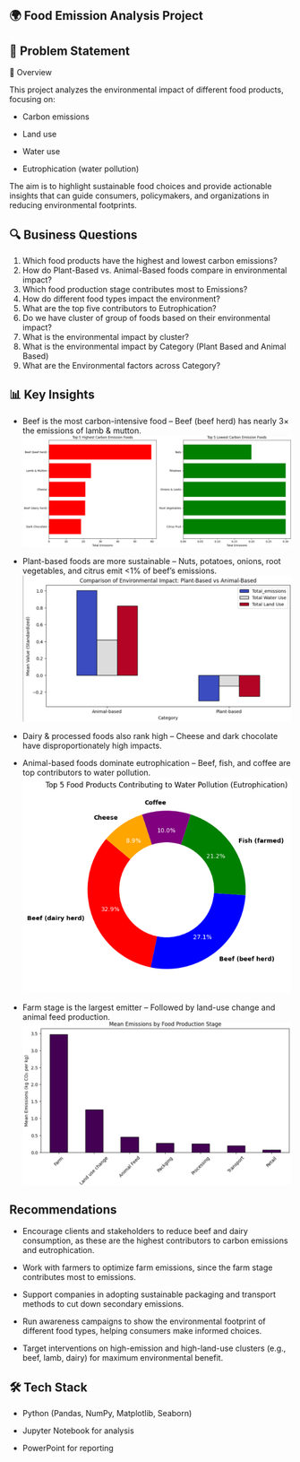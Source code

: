 ## 🌍 Food Emission Analysis Project
## 📌 Problem Statement

📌 Overview

This project analyzes the environmental impact of different food products, focusing on:

* Carbon emissions

* Land use

* Water use

* Eutrophication (water pollution)

The aim is to highlight sustainable food choices and provide actionable insights that can guide consumers, policymakers, and organizations in reducing environmental footprints.

## 🔍 Business Questions

1. Which food products have the highest and lowest carbon emissions?
2. How do Plant-Based vs. Animal-Based foods compare in environmental impact?
3. Which food production stage contributes most to Emissions?
4. How do different food types impact the environment?
5. What are the top five contributors to Eutrophication?
6. Do we have cluster of group of foods based on their environmental impact?
7. What is the environmental impact by cluster?
8. What is the environmental impact by Category (Plant Based and Animal Based)
9. What are the Environmental factors across Category?

## 📊 Key Insights

* Beef is the most carbon-intensive food – Beef (beef herd) has nearly 3× the emissions of lamb & mutton.
![visuals](https://github.com/ioakowuah/Environment-Impact-of-Food-Production-Analysis-Project/blob/main/Q1.png)

* Plant-based foods are more sustainable – Nuts, potatoes, onions, root vegetables, and citrus emit <1% of beef’s emissions.
![visuals](https://github.com/ioakowuah/Environment-Impact-of-Food-Production-Analysis-Project/blob/main/Q2.png)
  

* Dairy & processed foods also rank high – Cheese and dark chocolate have disproportionately high impacts.

* Animal-based foods dominate eutrophication – Beef, fish, and coffee are top contributors to water pollution.
![visuals](https://github.com/ioakowuah/Environment-Impact-of-Food-Production-Analysis-Project/blob/main/Q5.png)
* Farm stage is the largest emitter – Followed by land-use change and animal feed production.
![visuals](https://github.com/ioakowuah/Environment-Impact-of-Food-Production-Analysis-Project/blob/main/Q3.png)



## Recommendations

* Encourage clients and stakeholders to reduce beef and dairy consumption, as these are the highest contributors to carbon emissions and eutrophication.

* Work with farmers to optimize farm emissions, since the farm stage contributes most to emissions.
  
* Support companies in adopting sustainable packaging and transport methods to cut down secondary emissions.

* Run awareness campaigns to show the environmental footprint of different food types, helping consumers make informed choices.

* Target interventions on high-emission and high-land-use clusters (e.g., beef, lamb, dairy) for maximum environmental benefit.


## 🛠️ Tech Stack

* Python (Pandas, NumPy, Matplotlib, Seaborn)

* Jupyter Notebook for analysis

* PowerPoint for reporting
